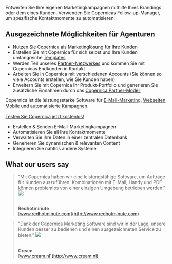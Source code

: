 Entwerfen Sie Ihre eigenen Marketingkampagnen mithilfe Ihres Brandings
oder dem eines Kunden. Verwenden Sie Copernicas Follow-up-Manager, um
spezifische Kontaktmomente zu automatisieren.

Ausgezeichnete Möglichkeiten für Agenturen
------------------------------------------

-   Nutzen Sie Copernica als Marketinglösung für Ihre Kunden
-   Erstellen Sie mit Copernica für sich selbst und Ihre Kunden
    umfangreiche
    [Templates](./create-custom-templates.md)
-   Werden Teil unseres
    [Partner-Netzwerkes](http://www.copernica.com/de/support/finden-sie-einen-partner)
    und kommen Sie mit Copernicas Endkunden in Kontakt
-   Arbeiten Sie in Copernica mit verschiedenen Accounts (Sie können so
    viele Accounts erstellen, wie Sie Kunden haben)
-   Erweitern Sie mit Copernica Ihr Produkt-Portfolio und generieren Sie
    zusätzliche Einnahmen durch das [Copernica
    Partner-Modell](http://www.copernica.com/de/partners/entdecken-sie-unser-partner-programm)

Copernica ist die leistungsstarke Software für
[E-Mail-Marketing](http://www.copernica.com/de/funktionen/e-mailings),
[Webseiten](http://www.copernica.com/de/funktionen/webseiten "Webseiten"),
[Mobile](http://www.copernica.com/de/funktionen/handy "Mobile") und
[automatisierte
Kampagnen](http://www.copernica.com/de/funktionen/e-mailings/automatisieren-sie-ihre-kampagnen "automatisierte Kampagnen").\
\
[Testen Sie Copernica jetzt
kostenlos!](http://www.copernica.com/de/copernica-30-tage-testen "Testen Sie Copernica jetzt kostenlos!")

-   Erstellen & Senden E-Mail-Marketingkampagnen
-   Automatisieren Sie all Ihre Kontaktmomente
-   Verwalten Sie Ihre Daten in einer zentralen Datenbank
-   Generieren Sie dynamischen & relevanten Content
-   Integrieren Sie nahtlos andere Systeme

What our users say
------------------

> "Mit Copernica haben wir eine leistungsfähige Software, um Aufträge
> für Kunden auszuführen. Kombinationen mit E-Mail, Handy und PDF können
> problemlos von einer einzigen Umgebung betrieben werden."
> ![](testimonials/redhotminute.png)
>
> \
> **Redhotminute**\
> [www.redhotminute.com](http://www.redhotminute.com)

> "Dank der Copernica Marketing Software sind wir in der Lage, unsere
> Kunden besser zu bedienen und einen ausgezeichneten Service zu
> bieten." ![](testimonials/cream.png)
>
> \
> **Cream**\
> [www.cream.nl](http://www.cream.nl)

